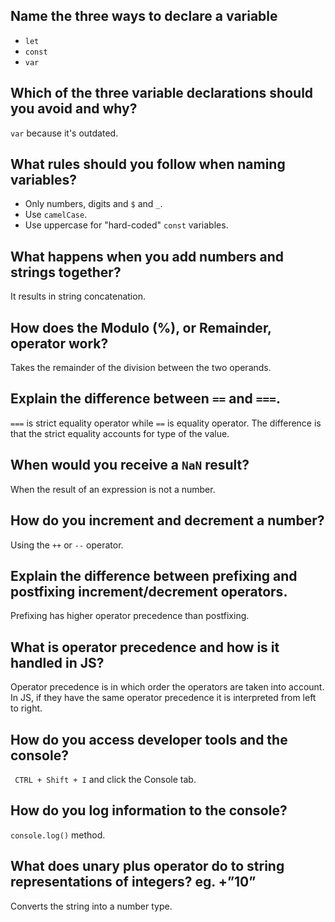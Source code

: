 ## Name the three ways to declare a variable

* `let`
* `const`
* `var`

## Which of the three variable declarations should you avoid and why?

`var` because it's outdated.


## What rules should you follow when naming variables?

- Only numbers, digits and `$` and `_`.
- Use `camelCase`.
- Use uppercase for "hard-coded" `const` variables.

## What happens when you add numbers and strings together?

It results in string concatenation.


## How does the Modulo (%), or Remainder, operator work?

Takes the remainder of the division between the two operands.


## Explain the difference between `==` and `===`.

`===` is strict equality operator while `==` is equality operator. The difference is that the strict equality accounts for type of the value.


## When would you receive a `NaN` result?

When the result of an expression is not a number.

## How do you increment and decrement a number?

Using the `++` or `--` operator.

## Explain the difference between prefixing and postfixing increment/decrement operators.

Prefixing has higher operator precedence than postfixing.


## What is operator precedence and how is it handled in JS?

Operator precedence is in which order the operators are taken into account. In JS, if they have the same operator precedence it is interpreted from left to right.

## How do you access developer tools and the console?

` CTRL + Shift + I` and click the Console tab.

## How do you log information to the console?

`console.log()` method.

## What does unary plus operator do to string representations of integers? eg. +”10”

Converts the string into a number type.